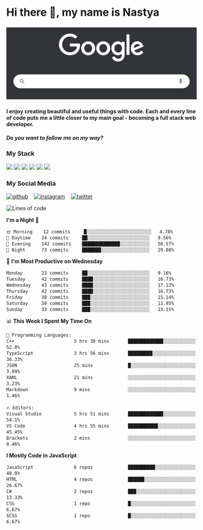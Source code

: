 # Hi there 👋, my name is Nastya
### 
[//]: # (Here may be a photo)

![Google Search](https://raw.githubusercontent.com/nastyacodes/nastyacodes/master/images/google.gif)

#### I enjoy creating beautiful and useful things with code. Each and every line of code puts me a little closer to my main goal - becoming a full stack web developer. 
#### *Do you want to follow me on my way?*

### My Stack

<div>
<img src="https://img.shields.io/badge/html5%20-%23E34F26.svg?&style=for-the-badge&logo=html5&logoColor=white"/>
<img src="https://img.shields.io/badge/css3%20-%231572B6.svg?&style=for-the-badge&logo=css3&logoColor=white"/>
<img src="https://img.shields.io/badge/git%20-%23F05033.svg?&style=for-the-badge&logo=git&logoColor=white"/>
<img src="https://img.shields.io/badge/typescript%20-%23007ACC.svg?&style=for-the-badge&logo=typescript&logoColor=white"/>
<img src="https://img.shields.io/badge/react%20-%2320232a.svg?&style=for-the-badge&logo=react&logoColor=%2361DAFB"/>
<img src="https://img.shields.io/badge/node.js%20-%2343853D.svg?&style=for-the-badge&logo=node.js&logoColor=white"/>
</div>

### My Social Media
[<img src='images\social-media\github.ico' alt='github' height='50'>](https://github.com/nastyacodes) &nbsp;&nbsp; [<img src='images\social-media\instagram.ico' alt='instagram' height='50'>](https://www.instagram.com/nastyacodes/) &nbsp;&nbsp; [<img src='images\social-media\twitter.ico' alt='twitter' height='50'>](https://twitter.com/nastyacodes)  

<!--START_SECTION:waka-->
![Lines of code](https://img.shields.io/badge/From%20Hello%20World%20I%27ve%20Written-22882%20lines%20of%20code-blue)

**I'm a Night 🦉** 

```text
🌞 Morning    12 commits     █░░░░░░░░░░░░░░░░░░░░░░░░   4.78% 
🌆 Daytime    24 commits     ██░░░░░░░░░░░░░░░░░░░░░░░   9.56% 
🌃 Evening    142 commits    ██████████████░░░░░░░░░░░   56.57% 
🌙 Night      73 commits     ███████░░░░░░░░░░░░░░░░░░   29.08%

```
📅 **I'm Most Productive on Wednesday** 

```text
Monday       23 commits     ██░░░░░░░░░░░░░░░░░░░░░░░   9.16% 
Tuesday      42 commits     ████░░░░░░░░░░░░░░░░░░░░░   16.73% 
Wednesday    43 commits     ████░░░░░░░░░░░░░░░░░░░░░   17.13% 
Thursday     42 commits     ████░░░░░░░░░░░░░░░░░░░░░   16.73% 
Friday       38 commits     ███░░░░░░░░░░░░░░░░░░░░░░   15.14% 
Saturday     30 commits     ███░░░░░░░░░░░░░░░░░░░░░░   11.95% 
Sunday       33 commits     ███░░░░░░░░░░░░░░░░░░░░░░   13.15%

```


📊 **This Week I Spent My Time On** 

```text
💬 Programming Languages: 
C++                      5 hrs 38 mins       █████████████░░░░░░░░░░░░   52.0% 
TypeScript               3 hrs 56 mins       █████████░░░░░░░░░░░░░░░░   36.33% 
JSON                     25 mins             █░░░░░░░░░░░░░░░░░░░░░░░░   3.99% 
XAML                     21 mins             ░░░░░░░░░░░░░░░░░░░░░░░░░   3.23% 
Markdown                 9 mins              ░░░░░░░░░░░░░░░░░░░░░░░░░   1.46%

🔥 Editors: 
Visual Studio            5 hrs 51 mins       █████████████░░░░░░░░░░░░   54.1% 
VS Code                  4 hrs 55 mins       ███████████░░░░░░░░░░░░░░   45.45% 
Brackets                 2 mins              ░░░░░░░░░░░░░░░░░░░░░░░░░   0.46%

```

**I Mostly Code in JavaScript** 

```text
JavaScript               6 repos             ██████████░░░░░░░░░░░░░░░   40.0% 
HTML                     4 repos             ██████░░░░░░░░░░░░░░░░░░░   26.67% 
C#                       2 repos             ███░░░░░░░░░░░░░░░░░░░░░░   13.33% 
CSS                      1 repo              █░░░░░░░░░░░░░░░░░░░░░░░░   6.67% 
SCSS                     1 repo              █░░░░░░░░░░░░░░░░░░░░░░░░   6.67%

```



<!--END_SECTION:waka-->

<!-- [![Top Langs](https://github-readme-stats.vercel.app/api/top-langs/?username=nastyacodes&layout=compact)](https://github.com/anuraghazra/github-readme-stats)

[![willianrod's wakatime stats](https://github-readme-stats.vercel.app/api/wakatime?username=nastyacodes&layout=compact)](https://github.com/anuraghazra/github-readme-stats) -->
